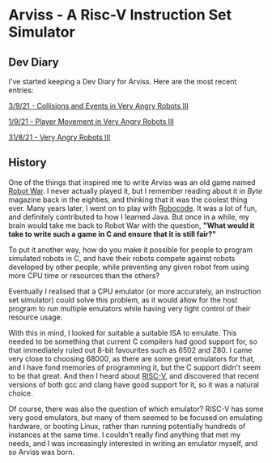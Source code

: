 # Arviss - A Risc-V Instruction Set Simulator

## Dev Diary
I've started keeping a Dev Diary for Arviss. Here are the most recent entries:

[3/9/21 - Collisions and Events in Very Angry Robots III](./dev-diary/very-angry-robots/20210903-collisions.md)

[1/9/21 - Player Movement in Very Angry Robots III](./dev-diary/very-angry-robots/20210901-movement.md) 

[31/8/21 - Very Angry Robots III](./dev-diary/very-angry-robots/20210831-intro.md)

## History
One of the things that inspired me to write Arviss was an old game named [Robot War](https://en.wikipedia.org/wiki/RobotWar). I never actually played it, but I remember reading about it in *Byte* magazine back in the eighties, and thinking that it was the coolest thing ever. Many years later, I went on to play with [Robocode](https://robocode.sourceforge.io/). It was a lot of fun, and definitely contributed to how I learned Java. But once in a while, my brain would take me back to Robot War with the question, **"What would it take to write such a game in C and ensure that it is still fair?"**

To put it another way, how do you make it possible for people to program simulated robots in C, and have their robots compete against robots developed by other people, while preventing any given robot from using more CPU time or resources than the others?

Eventually I realised that a CPU emulator (or more accurately, an instruction set simulator) could solve this problem, as it would allow for the host program to run multiple emulators while having very tight control of their resource usage. 

With this in mind, I looked for suitable a suitable ISA  to emulate. This needed to be something that current C compilers had good support for, so that immediately ruled out 8-bit favourites such as 6502 and Z80. I came very close to choosing 68000, as there are some great emulators for that, and I have fond memories of programming it, but the C support didn't seem to be that great. And then I heard about [RISC-V](https://en.wikipedia.org/wiki/RISC-V), and discovered that recent versions of both gcc and clang have good support for it, so it was a natural choice.

Of course, there was also the question of which emulator? RISC-V has some very good emulators, but many of them seemed to be focused on emulating hardware, or booting Linux, rather than running potentially hundreds of instances at the same time. I couldn't really find anything that met my needs, and I was increasingly interested in writing an emulator myself, and so Arviss was born.

